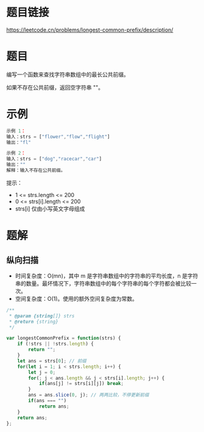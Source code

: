 
# 题目链接

https://leetcode.cn/problems/longest-common-prefix/description/

# 题目

编写一个函数来查找字符串数组中的最长公共前缀。

如果不存在公共前缀，返回空字符串 ""。

# 示例

```js
示例 1：
输入：strs = ["flower","flow","flight"]
输出："fl"

示例 2：
输入：strs = ["dog","racecar","car"]
输出：""
解释：输入不存在公共前缀。

```

提示：

- 1 <= strs.length <= 200
- 0 <= strs[i].length <= 200
- strs[i] 仅由小写英文字母组成

# 题解

## 纵向扫描

- 时间复杂度：O(mn)，其中 m 是字符串数组中的字符串的平均长度，n 是字符串的数量。最坏情况下，字符串数组中的每个字符串的每个字符都会被比较一次。
- 空间复杂度：O(1)。使用的额外空间复杂度为常数。

```js
/**
 * @param {string[]} strs
 * @return {string}
 */

var longestCommonPrefix = function(strs) {
    if (!strs || !strs.length) {
        return "";
    }
    let ans = strs[0]; // 前缀
    for(let i = 1; i < strs.length; i++) {
        let j = 0;
        for(; j < ans.length && j < strs[i].length; j++) {
            if(ans[j] != strs[i][j]) break;
        }
        ans = ans.slice(0, j); // 两两比较，不停更新前缀
        if(ans === "")
            return ans;
    }
    return ans;
};
```

